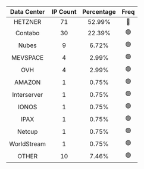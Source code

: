 | Data Center | IP Count | Percentage | Freq |
|:------------:|:--------:|:-----------:|:-----:|
| HETZNER | 71 | 52.99% | 🔴 |
| Contabo | 30 | 22.39% | 🟢 |
| Nubes | 9 | 6.72% | 🟢 |
| MEVSPACE | 4 | 2.99% | 🟢 |
| OVH | 4 | 2.99% | 🟢 |
| AMAZON | 1 | 0.75% | 🟢 |
| Interserver | 1 | 0.75% | 🟢 |
| IONOS | 1 | 0.75% | 🟢 |
| IPAX | 1 | 0.75% | 🟢 |
| Netcup | 1 | 0.75% | 🟢 |
| WorldStream | 1 | 0.75% | 🟢 |
| OTHER | 10 | 7.46% | 🟢 |